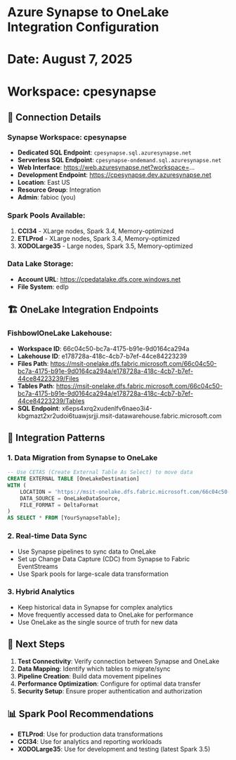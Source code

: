 # Azure Synapse to OneLake Integration Configuration
# Date: August 7, 2025
# Workspace: cpesynapse

## 🔗 Connection Details

### Synapse Workspace: cpesynapse
- **Dedicated SQL Endpoint**: `cpesynapse.sql.azuresynapse.net`
- **Serverless SQL Endpoint**: `cpesynapse-ondemand.sql.azuresynapse.net`
- **Web Interface**: https://web.azuresynapse.net?workspace=...
- **Development Endpoint**: https://cpesynapse.dev.azuresynapse.net
- **Location**: East US
- **Resource Group**: Integration
- **Admin**: fabioc (you)

### Spark Pools Available:
1. **CCI34** - XLarge nodes, Spark 3.4, Memory-optimized
2. **ETLProd** - XLarge nodes, Spark 3.4, Memory-optimized
3. **XODOLarge35** - Large nodes, Spark 3.5, Memory-optimized

### Data Lake Storage:
- **Account URL**: https://cpedatalake.dfs.core.windows.net
- **File System**: edlp

## 🏗️ OneLake Integration Endpoints

### FishbowlOneLake Lakehouse:
- **Workspace ID**: 66c04c50-bc7a-4175-b91e-9d0164ca294a
- **Lakehouse ID**: e178728a-418c-4cb7-b7ef-44ce84223239
- **Files Path**: https://msit-onelake.dfs.fabric.microsoft.com/66c04c50-bc7a-4175-b91e-9d0164ca294a/e178728a-418c-4cb7-b7ef-44ce84223239/Files
- **Tables Path**: https://msit-onelake.dfs.fabric.microsoft.com/66c04c50-bc7a-4175-b91e-9d0164ca294a/e178728a-418c-4cb7-b7ef-44ce84223239/Tables
- **SQL Endpoint**: x6eps4xrq2xudenlfv6naeo3i4-kbgmazt2xr2udoi6tuawjsrjji.msit-datawarehouse.fabric.microsoft.com

## 🚀 Integration Patterns

### 1. Data Migration from Synapse to OneLake
```sql
-- Use CETAS (Create External Table As Select) to move data
CREATE EXTERNAL TABLE [OneLakeDestination]
WITH (
    LOCATION = 'https://msit-onelake.dfs.fabric.microsoft.com/66c04c50-bc7a-4175-b91e-9d0164ca294a/e178728a-418c-4cb7-b7ef-44ce84223239/Tables/YourTable/',
    DATA_SOURCE = OneLakeDataSource,
    FILE_FORMAT = DeltaFormat
)
AS SELECT * FROM [YourSynapseTable];
```

### 2. Real-time Data Sync
- Use Synapse pipelines to sync data to OneLake
- Set up Change Data Capture (CDC) from Synapse to Fabric EventStreams
- Use Spark pools for large-scale data transformation

### 3. Hybrid Analytics
- Keep historical data in Synapse for complex analytics
- Move frequently accessed data to OneLake for performance
- Use OneLake as the single source of truth for new data

## 🔧 Next Steps

1. **Test Connectivity**: Verify connection between Synapse and OneLake
2. **Data Mapping**: Identify which tables to migrate/sync
3. **Pipeline Creation**: Build data movement pipelines
4. **Performance Optimization**: Configure for optimal data transfer
5. **Security Setup**: Ensure proper authentication and authorization

## 📊 Spark Pool Recommendations

- **ETLProd**: Use for production data transformations
- **CCI34**: Use for analytics and reporting workloads
- **XODOLarge35**: Use for development and testing (latest Spark 3.5)
